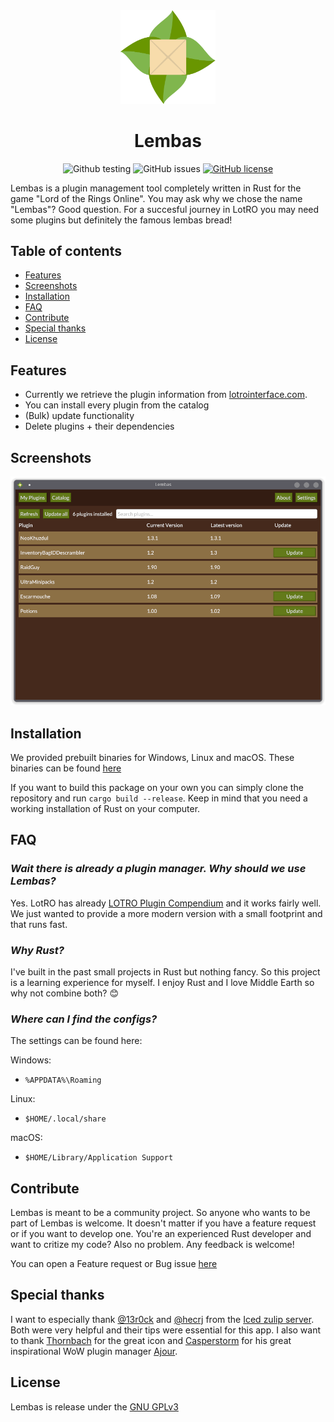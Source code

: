 <div align="center">

<img src="resources/assets/bread_light.svg" width="30%">

# Lembas

![Github testing](https://github.com/mawilms/lembas/actions/workflows/testing.yml/badge.svg)
![GitHub issues](https://img.shields.io/github/issues/mawilms/lembas)
[![GitHub license](https://img.shields.io/github/license/mawilms/lembas)](https://github.com/mawilms/lembas/blob/main/LICENSE)

</div>

Lembas is a plugin management tool completely written in Rust for the game "Lord of the Rings Online". You may ask why we chose the name "Lembas"? Good question. For a succesful journey in LotRO you may need some plugins but definitely the famous lembas bread!

## Table of contents

- [Features](#features)
- [Screenshots](#screenshots)
- [Installation](#installation)
- [FAQ](#faq)
- [Contribute](#contribute)
- [Special thanks](#special-thanks)
- [License](#license)

## Features

- Currently we retrieve the plugin information from [lotrointerface.com](https://www.lotrointerface.com/).
- You can install every plugin from the catalog
- (Bulk) update functionality
- Delete plugins + their dependencies

## Screenshots

![plugins_ui](./screenshots/plugins.png 'Plugins UI')

## Installation

We provided prebuilt binaries for Windows, Linux and macOS. These binaries can be found [here](https://github.com/mawilms/lembas/releases)

If you want to build this package on your own you can simply clone the repository and run `cargo build --release`. Keep in mind that you need a working installation of Rust on your computer.

## FAQ

### **_Wait there is already a plugin manager. Why should we use Lembas?_**

Yes. LotRO has already [LOTRO Plugin Compendium](https://www.lotrointerface.com/downloads/info663-LOTROPluginCompendium.html) and it works fairly well. We just wanted to provide a more modern version with a small footprint and that runs fast.

### **_Why Rust?_**

I've built in the past small projects in Rust but nothing fancy. So this project is a learning experience for myself. I enjoy Rust and I love Middle Earth so why not combine both? :blush:

### **_Where can I find the configs?_**

The settings can be found here:

Windows:

- `%APPDATA%\Roaming`

Linux:

- `$HOME/.local/share`

macOS:

- `$HOME/Library/Application Support`

## Contribute

Lembas is meant to be a community project. So anyone who wants to be part of Lembas is welcome. It doesn't matter if you have a feature request or if you want to develop one. You're an experienced Rust developer and want to critize my code? Also no problem. Any feedback is welcome!

You can open a Feature request or Bug issue [here](https://github.com/mawilms/lembas/issues/new/choose)

## Special thanks

I want to especially thank [@13r0ck](https://github.com/13r0ck) and [@hecrj](https://github.com/hecrj) from the [Iced zulip server](https://iced.zulipchat.com). Both were very helpful and their tips were essential for this app. I also want to thank [Thornbach](https://fungalmancy.netlify.app/) for the great icon and [Casperstorm](https://github.com/casperstorm) for his great inspirational WoW plugin manager [Ajour](https://github.com/ajour/ajour).

## License

Lembas is release under the [GNU GPLv3](https://github.com/mawilms/lembas/blob/main/LICENSE)

